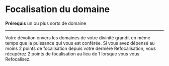 # Focalisation du domaine

<p><strong>Prérequis</strong> un ou plus sorts de domaine</p>
<hr>
<p>Votre dévotion envers les domaines de votre divinité grandit en même temps que la puissance qui vous est conférée. Si vous avez dépensé au moins 2 points de focalisation depuis votre dernière Refocalisation, vous récupérez 2 points de focalisation au lieu de 1 lorsque vous vous Refocalisez.</p>